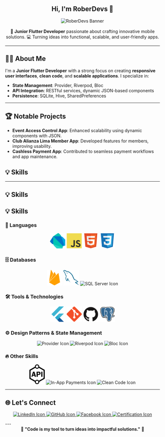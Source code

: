 <div align="center">
  <h2>Hi, I'm RoberDevs 👋</h2>
  <img src="https://via.placeholder.com/800x200?text=RoberDevs+Banner" alt="RoberDevs Banner">
  <br><br>
  🚀 <strong>Junior Flutter Developer</strong> passionate about crafting innovative mobile solutions.  
  💻 Turning ideas into functional, scalable, and user-friendly apps.
</div>

---

## 👨‍💻 About Me
I'm a **Junior Flutter Developer** with a strong focus on creating **responsive user interfaces**, **clean code**, and **scalable applications**. I specialize in:

- **State Management**: Provider, Riverpod, Bloc  
- **API Integration**: RESTful services, dynamic JSON-based components  
- **Persistence**: SQLite, Hive, SharedPreferences  

---

## 🏆 Notable Projects
- **Event Access Control App**: Enhanced scalability using dynamic components with JSON.  
- **Club Alianza Lima Member App**: Developed features for members, improving usability.  
- **Cashless Payment App**: Contributed to seamless payment workflows and app maintenance.  
## 💡 Skills

---
## 💡 Skills
## 💡 Skills

### 🚀 Languages
<p align="center">
  <img src="https://raw.githubusercontent.com/devicons/devicon/master/icons/dart/dart-original.svg" alt="Dart Icon" width="50" />
  <img src="https://raw.githubusercontent.com/devicons/devicon/master/icons/javascript/javascript-original.svg" alt="JavaScript Icon" width="50" />
  <img src="https://raw.githubusercontent.com/devicons/devicon/master/icons/html5/html5-original.svg" alt="HTML Icon" width="50" />
  <img src="https://raw.githubusercontent.com/devicons/devicon/master/icons/css3/css3-original.svg" alt="CSS Icon" width="50" />
</p>

### 🗄️ Databases
<p align="center">
  <img src="https://raw.githubusercontent.com/devicons/devicon/master/icons/firebase/firebase-plain.svg" alt="Firebase Icon" width="50" />
  <img src="https://raw.githubusercontent.com/devicons/devicon/master/icons/mysql/mysql-original.svg" alt="MySQL Icon" width="50" />
  <img src="https://raw.githubusercontent.com/devicons/devicon/master/icons/microsoft/microsoft-original.svg" alt="SQL Server Icon" width="50" />
</p>

### 🛠️ Tools & Technologies
<p align="center">
  <img src="https://raw.githubusercontent.com/devicons/devicon/master/icons/flutter/flutter-original.svg" alt="Flutter Icon" width="50" />
  <img src="https://raw.githubusercontent.com/devicons/devicon/master/icons/git/git-original.svg" alt="Git Icon" width="50" />
  <img src="https://raw.githubusercontent.com/devicons/devicon/master/icons/github/github-original.svg" alt="GitHub Icon" width="50" />
  <img src="https://raw.githubusercontent.com/devicons/devicon/master/icons/postgresql/postgresql-original.svg" alt="Postgres Icon" width="50" />
</p>

### ⚙️ Design Patterns & State Management
<p align="center">
  <img src="https://raw.githubusercontent.com/devicons/devicon/master/icons/provider/provider-original.svg" alt="Provider Icon" width="50" />
  <img src="https://raw.githubusercontent.com/devicons/devicon/master/icons/riverpod/riverpod-original.svg" alt="Riverpod Icon" width="50" />
  <img src="https://raw.githubusercontent.com/devicons/devicon/master/icons/bloc/bloc-original.svg" alt="Bloc Icon" width="50" />
</p>

### 🔥 Other Skills
<p align="center">
  <img src="https://raw.githubusercontent.com/devicons/devicon/master/icons/api/api-original.svg" alt="API Icon" width="50" />
  <img src="https://raw.githubusercontent.com/devicons/devicon/master/icons/payment/payment-original.svg" alt="In-App Payments Icon" width="50" />
  <img src="https://raw.githubusercontent.com/devicons/devicon/master/icons/clean-code/clean-code-original.svg" alt="Clean Code Icon" width="50" />
</p>

---

## 🌐 Let's Connect

<p align="center">
  <a href="https://www.linkedin.com/in/roberto-poemape-b27109191/" target="_blank">
    <img src="https://img.icons8.com/ios-filled/50/000000/linkedin.png" alt="LinkedIn Icon"/>
  </a>
  <a href="https://github.com/Robertopoemape" target="_blank">
    <img src="https://img.icons8.com/ios-filled/50/000000/github.png" alt="GitHub Icon"/>
  </a>
  <a href="https://www.facebook.com/tu_perfil" target="_blank">
    <img src="https://img.icons8.com/ios-filled/50/000000/facebook.png" alt="Facebook Icon"/>
  </a>
  <a href="https://certificados.codeable.la/certificates/2024-PC18200012" target="_blank">
    <img src="https://img.icons8.com/ios-filled/50/000000/certificate.png" alt="Certification Icon"/>
  </a>
</p>
---

<div align="center">
  💬 <strong>"Code is my tool to turn ideas into impactful solutions."</strong> 🚀  
</div>
